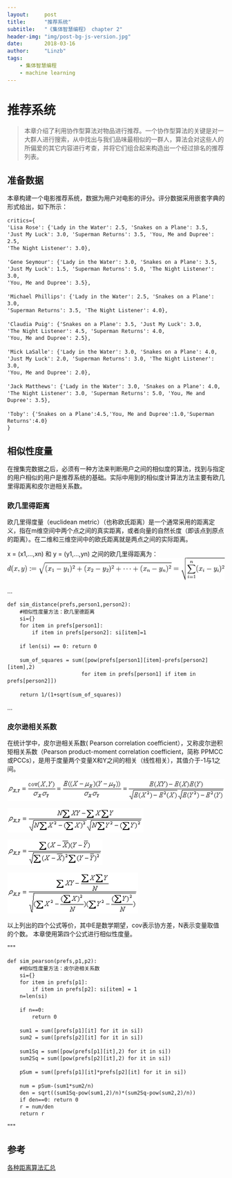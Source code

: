 ```yaml
---
layout:     post
title:      "推荐系统"
subtitle:   "《集体智慧编程》 chapter 2"
header-img: "img/post-bg-js-version.jpg"
date:       2018-03-16
author:     "Linzb"
tags:
    - 集体智慧编程
    - machine learning
---
```

# 推荐系统

>  本章介绍了利用协作型算法对物品进行推荐。一个协作型算法的关键是对一大群人进行搜索，从中找出与我们品味最相似的一群人，算法会对这些人的所偏爱的其它内容进行考查，并将它们组合起来构造出一个经过排名的推荐列表。

## 准备数据
本章构建一个电影推荐系统，数据为用户对电影的评分。评分数据采用嵌套字典的形式给出，如下所示：
```
critics={
'Lisa Rose': {'Lady in the Water': 2.5, 'Snakes on a Plane': 3.5,
'Just My Luck': 3.0, 'Superman Returns': 3.5, 'You, Me and Dupree': 2.5,
'The Night Listener': 3.0},

'Gene Seymour': {'Lady in the Water': 3.0, 'Snakes on a Plane': 3.5,
'Just My Luck': 1.5, 'Superman Returns': 5.0, 'The Night Listener': 3.0,
'You, Me and Dupree': 3.5},

'Michael Phillips': {'Lady in the Water': 2.5, 'Snakes on a Plane': 3.0,
'Superman Returns': 3.5, 'The Night Listener': 4.0},

'Claudia Puig': {'Snakes on a Plane': 3.5, 'Just My Luck': 3.0,
'The Night Listener': 4.5, 'Superman Returns': 4.0,
'You, Me and Dupree': 2.5},

'Mick LaSalle': {'Lady in the Water': 3.0, 'Snakes on a Plane': 4.0,
'Just My Luck': 2.0, 'Superman Returns': 3.0, 'The Night Listener': 3.0,
'You, Me and Dupree': 2.0},

'Jack Matthews': {'Lady in the Water': 3.0, 'Snakes on a Plane': 4.0,
'The Night Listener': 3.0, 'Superman Returns': 5.0, 'You, Me and Dupree': 3.5},

'Toby': {'Snakes on a Plane':4.5,'You, Me and Dupree':1.0,'Superman Returns':4.0}
}
```

## 相似性度量
 在搜集完数据之后，必须有一种方法来判断用户之间的相似度的算法，找到与指定的用户相似的用户是推荐系统的基础。实际中用到的相似度计算法方法主要有欧几里得距离和皮尔逊相关系数。
###  欧几里得距离
欧几里得度量（euclidean metric）（也称欧氏距离）是一个通常采用的距离定义，指在m维空间中两个点之间的真实距离，或者向量的自然长度（即该点到原点的距离）。在二维和三维空间中的欧氏距离就是两点之间的实际距离。

x = (x1,...,xn) 和 y = (y1,...,yn) 之间的欧几里得距离为：
![ ](/img/in-post/2018-03-16-PCI-chapter2.png)

...

    def sim_distance(prefs,person1,person2):
        #相似性度量方法：欧几里德距离
        si={}
        for item in prefs[person1]:
            if item in prefs[person2]: si[item]=1

        if len(si) == 0: return 0

        sum_of_squares = sum([pow(prefs[person1][item]-prefs[person2][item],2)
                            for item in prefs[person1] if item in prefs[person2]])

        return 1/(1+sqrt(sum_of_squares))

...


### 皮尔逊相关系数
在统计学中，皮尔逊相关系数( Pearson correlation coefficient），又称皮尔逊积矩相关系数（Pearson product-moment correlation coefficient，简称 PPMCC或PCCs），是用于度量两个变量X和Y之间的相关（线性相关），其值介于-1与1之间。

  ![ ](/img/in-post/2018-03-16-PCI-chapter2-peason1.png)

  ![ ](/img/in-post/2018-03-16-PCI-chapter2-peason2.png)

  ![ ](/img/in-post/2018-03-16-PCI-chapter2-peason3.png)

  ![ ](/img/in-post/2018-03-16-PCI-chapter2-peason4.png)

以上列出的四个公式等价，其中E是数学期望，cov表示协方差，N表示变量取值的个数。
本章使用第四个公式进行相似性度量。

"""

    def sim_pearson(prefs,p1,p2):
        #相似性度量方法：皮尔逊相关系数
        si={}
        for item in prefs[p1]:
            if item in prefs[p2]: si[item] = 1
        n=len(si)

        if n==0:
            return 0

        sum1 = sum([prefs[p1][it] for it in si])
        sum2 = sum([prefs[p2][it] for it in si])

        sum1Sq = sum([pow(prefs[p1][it],2) for it in si])
        sum2Sq = sum([pow(prefs[p2][it],2) for it in si])

        pSum = sum([prefs[p1][it]*prefs[p2][it] for it in si])

        num = pSum-(sum1*sum2/n)
        den = sqrt((sum1Sq-pow(sum1,2)/n)*(sum2Sq-pow(sum2,2)/n))
        if den==0: return 0
        r = num/den
        return r
"""

## 参考
[各种距离算法汇总](http://blog.csdn.net/mousever/article/details/45967643)
